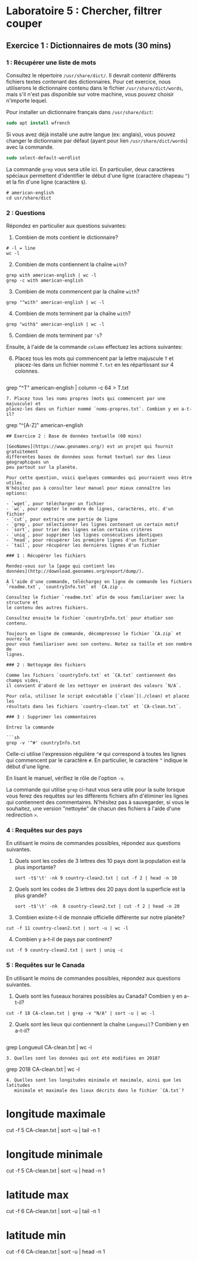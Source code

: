 # Laboratoire 5 : Chercher, filtrer couper

## Exercice 1 : Dictionnaires de mots (30 mins)

### 1 : Récupérer une liste de mots

Consultez le répertoire `/usr/share/dict/`. Il devrait contenir différents
fichiers textes contenant des dictionnaires. Pour cet exercice, nous utiliserons
le dictionnaire contenu dans le fichier `/usr/share/dict/words`, mais s'il n'est
pas disponible sur votre machine, vous pouvez choisir n'importe lequel.

Pour installer un dictionnaire  français dans `/usr/share/dict`:

~~~csh
sudo apt install wfrench
~~~

Si vous avez déjà installé une autre langue (ex: anglais), vous pouvez changer le 
dictionnaire par défaut (ayant pour lien `/usr/share/dict/words`) avec la commande.

~~~csh
sudo select-default-wordlist
~~~

La commande `grep` vous sera utile ici. En particulier, deux caractères spéciaux
permettent d'identifier le début d'une ligne (caractère chapeau `^`) et la fin
d'une ligne (caractère `$`).

```
# american-english
cd usr/share/dict
```
### 2 : Questions

Répondez en particulier aux questions suivantes:

1. Combien de mots contient le dictionnaire?
```
# -l = line
wc -l
```
2. Combien de mots contiennent la chaîne `with`?
```
grep with american-english | wc -l
grep -c with american-english 
```
3. Combien de mots commencent par la chaîne `with`?

```
grep "^with" american-english | wc -l
```

4. Combien de mots terminent par la chaîne `with`?

```
grep "with$" american-english | wc -l
```
5. Combien de mots terminent par `'s`?

Ensuite, à l'aide de la commande `column` effectuez les actions suivantes:

6. Placez tous les mots qui commencent par la lettre majuscule `T` et placez-les
   dans un fichier nommé `T.txt` en les répartissant sur 4 colonnes.
   ```

grep "^T" american-english | column -c 64 > T.txt
   ```
7. Placez tous les noms propres (mots qui commencent par une majuscule) et
   placez-les dans un fichier nommé `noms-propres.txt`. Combien y en a-t-il?
```
grep "^[A-Z]" american-english
```
## Exercice 2 : Base de données textuelle (60 mins)

[GeoNames](https://www.geonames.org/) est un projet qui fournit gratuitement
différentes bases de données sous format textuel sur des lieux géographiques un
peu partout sur la planète.

Pour cette question, voici quelques commandes qui pourraient vous être utiles.
N'hésitez pas à consulter leur manuel pour mieux connaître les options:

- `wget`, pour télécharger un fichier
- `wc`, pour compter le nombre de lignes, caractères, etc. d'un fichier
- `cut`, pour extraire une partie de ligne
- `grep`, pour sélectionner les lignes contenant un certain motif
- `sort`, pour trier des lignes selon certains critères
- `uniq`, pour supprimer les lignes consécutives identiques
- `head`, pour récupérer les première lignes d'un fichier
- `tail`, pour récupérer les dernières lignes d'un fichier

### 1 : Récupérer les fichiers

Rendez-vous sur la [page qui contient les
données](http://download.geonames.org/export/dump/).

À l'aide d'une commande, téléchargez en ligne de commande les fichiers
`readme.txt`, `countryInfo.txt` et `CA.zip`.

Consultez le fichier `readme.txt` afin de vous familiariser avec la structure et
le contenu des autres fichiers.

Consultez ensuite le fichier `countryInfo.txt` pour étudier son contenu.

Toujours en ligne de commande, décompressez le fichier `CA.zip` et ouvrez-le
pour vous familiariser avec son contenu. Notez sa taille et son nombre de
lignes.

### 2 : Nettoyage des fichiers

Comme les fichiers `countryInfo.txt` et `CA.txt` contiennent des champs vides,
il convient d'abord de les nettoyer en insérant des valeurs `N/A`.

Pour cela, utilisez le script exécutable [`clean`](./clean) et placez les
résultats dans les fichiers `country-clean.txt` et `CA-clean.txt`.

### 3 : Supprimer les commentaires

Entrez la commande

```sh
grep -v '^#' countryInfo.txt
```

Celle-ci utilise l'expression régulière `^#` qui correspond à toutes les lignes
qui commencent par le caractère `#`. En particulier, le caractère `^` indique le
début d'une ligne.

En lisant le manuel, vérifiez le rôle de l'option `-v`.

La commande qui utilise `grep` ci-haut vous sera utile pour la suite lorsque
vous ferez des requêtes sur les différents fichiers afin d'éliminer les lignes
qui contiennent des commentaires. N'hésitez pas à sauvegarder, si vous le
souhaitez, une version "nettoyée" de chacun des fichiers à l'aide d'une
redirection `>`.

### 4 : Requêtes sur des pays

En utilisant le moins de commandes possibles, répondez aux questions suivantes.

1. Quels sont les codes de 3 lettres des 10 pays dont la population est la plus
   importante?
   ```
   sort -t$'\t' -nk 9 country-clean2.txt | cut -f 2 | head -n 10
   ```
2. Quels sont les codes de 3 lettres des 20 pays dont la superficie est la plus
   grande?
   ```
   sort -t$'\t' -nk  8 country-clean2.txt | cut -f 2 | head -n 20
   ```
3. Combien existe-t-il de monnaie officielle différente sur notre planète?
```
cut -f 11 country-clean2.txt | sort -u | wc -l
```
4. Combien y a-t-il de pays par continent?
```
cut -f 9 country-clean2.txt | sort | uniq -c
```
### 5 : Requêtes sur le Canada

En utilisant le moins de commandes possibles, répondez aux questions suivantes.

1. Quels sont les fuseaux horaires possibles au Canada? Combien y en a-t-il?
```
cut -f 18 CA-clean.txt | grep -v "N/A" | sort -u | wc -l
```
2. Quels sont les lieux qui contiennent la chaîne `Longueuil`? Combien y en
   a-t-il?
   ```
grep Longueuil CA-clean.txt | wc -l
   ```
3. Quelles sont les données qui ont été modifiées en 2018?
```
grep 2018 CA-clean.txt | wc -l
```
4. Quelles sont les longitudes minimale et maximale, ainsi que les latitudes
   minimale et maximale des lieux décrits dans le fichier `CA.txt`?
   ```
   # longitude maximale
   cut -f 5 CA-clean.txt | sort -u | tail -n 1
   # longitude minimale
   cut -f 5 CA-clean.txt | sort -u | head -n 1
   # latitude max
   cut -f 6 CA-clean.txt | sort -u | tail -n 1
   # latitude min
   cut -f 6 CA-clean.txt | sort -u | head -n 1

   ```

